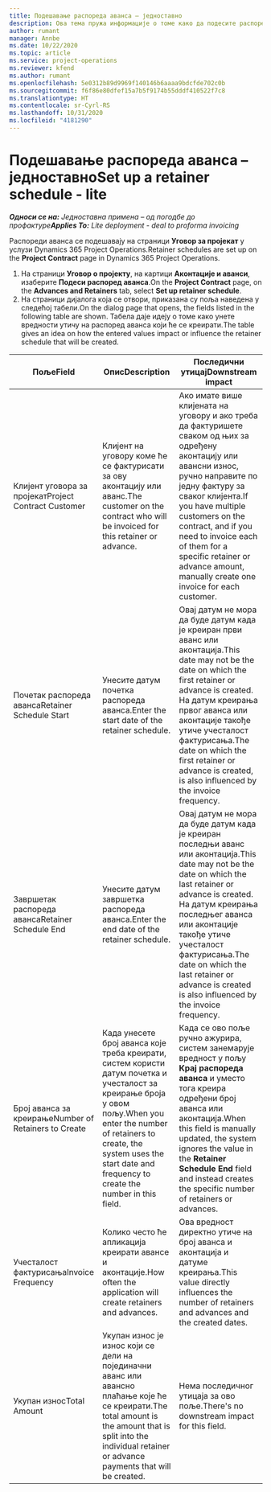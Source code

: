 ```yaml
---
title: Подешавање распореда аванса – једноставно
description: Ова тема пружа информације о томе како да подесите распоред аванса у услузи Project Operations.
author: rumant
manager: Annbe
ms.date: 10/22/2020
ms.topic: article
ms.service: project-operations
ms.reviewer: kfend
ms.author: rumant
ms.openlocfilehash: 5e0312b89d9969f140146b6aaaa9bdcfde702c0b
ms.sourcegitcommit: f6f86e80dfef15a7b5f9174b55dddf410522f7c8
ms.translationtype: HT
ms.contentlocale: sr-Cyrl-RS
ms.lasthandoff: 10/31/2020
ms.locfileid: "4181290"
---
```

# <a name="set-up-a-retainer-schedule---lite"></a><span data-ttu-id="b1c0d-103">Подешавање распореда аванса – једноставно</span><span class="sxs-lookup"><span data-stu-id="b1c0d-103">Set up a retainer schedule - lite</span></span>

<span data-ttu-id="b1c0d-104">_**Односи се на:** Једноставна примена – од погодбе до профактуре_</span><span class="sxs-lookup"><span data-stu-id="b1c0d-104">_**Applies To:** Lite deployment - deal to proforma invoicing_</span></span>

<span data-ttu-id="b1c0d-105">Распореди аванса се подешавају на страници **Уговор за пројекат** у услузи Dynamics 365 Project Operations.</span><span class="sxs-lookup"><span data-stu-id="b1c0d-105">Retainer schedules are set up on the **Project Contract** page in Dynamics 365 Project Operations.</span></span>

1. <span data-ttu-id="b1c0d-106">На страници **Уговор о пројекту**, на картици **Аконтације и аванси**, изаберите **Подеси распоред аванса**.</span><span class="sxs-lookup"><span data-stu-id="b1c0d-106">On the **Project Contract** page, on the **Advances and Retainers** tab, select **Set up retainer schedule**.</span></span>
2. <span data-ttu-id="b1c0d-107">На страници дијалога која се отвори, приказана су поља наведена у следећој табели.</span><span class="sxs-lookup"><span data-stu-id="b1c0d-107">On the dialog page that opens, the fields listed in the following table are shown.</span></span> <span data-ttu-id="b1c0d-108">Табела даје идеју о томе како унете вредности утичу на распоред аванса који ће се креирати.</span><span class="sxs-lookup"><span data-stu-id="b1c0d-108">The table gives an idea on how the entered values impact or influence the retainer schedule that will be created.</span></span>

| <span data-ttu-id="b1c0d-109">Поље</span><span class="sxs-lookup"><span data-stu-id="b1c0d-109">Field</span></span> | <span data-ttu-id="b1c0d-110">Опис</span><span class="sxs-lookup"><span data-stu-id="b1c0d-110">Description</span></span> | <span data-ttu-id="b1c0d-111">Последични утицај</span><span class="sxs-lookup"><span data-stu-id="b1c0d-111">Downstream impact</span></span> |
| --- | --- | --- |
| <span data-ttu-id="b1c0d-112">Клијент уговора за пројекат</span><span class="sxs-lookup"><span data-stu-id="b1c0d-112">Project Contract Customer</span></span> | <span data-ttu-id="b1c0d-113">Клијент на уговору коме ће се фактурисати за ову аконтацију или аванс.</span><span class="sxs-lookup"><span data-stu-id="b1c0d-113">The customer on the contract who will be invoiced for this retainer or advance.</span></span> | <span data-ttu-id="b1c0d-114">Ако имате више клијената на уговору и ако треба да фактуришете сваком од њих за одређену аконтацију или авансни износ, ручно направите по једну фактуру за сваког клијента.</span><span class="sxs-lookup"><span data-stu-id="b1c0d-114">If you have multiple customers on the contract, and if you need to invoice each of them for a specific retainer or advance amount, manually create one invoice for each customer.</span></span> |
| <span data-ttu-id="b1c0d-115">Почетак распореда аванса</span><span class="sxs-lookup"><span data-stu-id="b1c0d-115">Retainer Schedule Start</span></span> | <span data-ttu-id="b1c0d-116">Унесите датум почетка распореда аванса.</span><span class="sxs-lookup"><span data-stu-id="b1c0d-116">Enter the start date of the retainer schedule.</span></span> | <span data-ttu-id="b1c0d-117">Овај датум не мора да буде датум када је креиран први аванс или аконтација.</span><span class="sxs-lookup"><span data-stu-id="b1c0d-117">This date may not be the date on which the first retainer or advance is created.</span></span> <span data-ttu-id="b1c0d-118">На датум креирања првог аванса или аконтације такође утиче учесталост фактурисања.</span><span class="sxs-lookup"><span data-stu-id="b1c0d-118">The date on which the first retainer or advance is created, is also influenced by the invoice frequency.</span></span> |
| <span data-ttu-id="b1c0d-119">Завршетак распореда аванса</span><span class="sxs-lookup"><span data-stu-id="b1c0d-119">Retainer Schedule End</span></span> | <span data-ttu-id="b1c0d-120">Унесите датум завршетка распореда аванса.</span><span class="sxs-lookup"><span data-stu-id="b1c0d-120">Enter the end date of the retainer schedule.</span></span> | <span data-ttu-id="b1c0d-121">Овај датум не мора да буде датум када је креиран последњи аванс или аконтација.</span><span class="sxs-lookup"><span data-stu-id="b1c0d-121">This date may not be the date on which the last retainer or advance is created.</span></span> <span data-ttu-id="b1c0d-122">На датум креирања последњег аванса или аконтације такође утиче учесталост фактурисања.</span><span class="sxs-lookup"><span data-stu-id="b1c0d-122">The date on which the last retainer or advance is created is also influenced by the invoice frequency.</span></span> |
| <span data-ttu-id="b1c0d-123">Број аванса за креирање</span><span class="sxs-lookup"><span data-stu-id="b1c0d-123">Number of Retainers to Create</span></span> | <span data-ttu-id="b1c0d-124">Када унесете број аванса које треба креирати, систем користи датум почетка и учесталост за креирање броја у овом пољу.</span><span class="sxs-lookup"><span data-stu-id="b1c0d-124">When you enter the number of retainers to create, the system uses the start date and frequency to create the number in this field.</span></span> | <span data-ttu-id="b1c0d-125">Када се ово поље ручно ажурира, систем занемарује вредност у пољу **Крај распореда аванса** и уместо тога креира одређени број аванса или аконтација.</span><span class="sxs-lookup"><span data-stu-id="b1c0d-125">When this field is manually updated, the system ignores the value in the **Retainer Schedule End** field and instead creates the specific number of retainers or advances.</span></span> |
| <span data-ttu-id="b1c0d-126">Учесталост фактурисања</span><span class="sxs-lookup"><span data-stu-id="b1c0d-126">Invoice Frequency</span></span> | <span data-ttu-id="b1c0d-127">Колико често ће апликација креирати авансе и аконтације.</span><span class="sxs-lookup"><span data-stu-id="b1c0d-127">How often the application will create retainers and advances.</span></span> | <span data-ttu-id="b1c0d-128">Ова вредност директно утиче на број аванса и аконтација и датуме креирања.</span><span class="sxs-lookup"><span data-stu-id="b1c0d-128">This value directly influences the number of retainers and advances and the created dates.</span></span> |
| <span data-ttu-id="b1c0d-129">Укупан износ</span><span class="sxs-lookup"><span data-stu-id="b1c0d-129">Total Amount</span></span> | <span data-ttu-id="b1c0d-130">Укупан износ је износ који се дели на појединачни аванс или авансно плаћање које ће се креирати.</span><span class="sxs-lookup"><span data-stu-id="b1c0d-130">The total amount is the amount that is split into the individual retainer or advance payments that will be created.</span></span> | <span data-ttu-id="b1c0d-131">Нема последичног утицаја за ово поље.</span><span class="sxs-lookup"><span data-stu-id="b1c0d-131">There's no downstream impact for this field.</span></span> |
